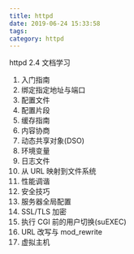 ```yaml
---
title: httpd
date: 2019-06-24 15:33:58
tags: 
category: httpd
---
```

httpd 2.4 文档学习
<!-- more -->
1. 入门指南
2. 绑定指定地址与端口
3. 配置文件
4. 配置片段
5. 缓存指南
6. 内容协商
7. 动态共享对象(DSO)
8. 环境变量
9. 日志文件
10. 从 URL 映射到文件系统
11. 性能调谐
12. 安全技巧
13. 服务器全局配置
14. SSL/TLS 加密
15. 执行 CGI 前的用户切换(suEXEC)
16. URL 改写与 mod_rewrite
17. 虚拟主机